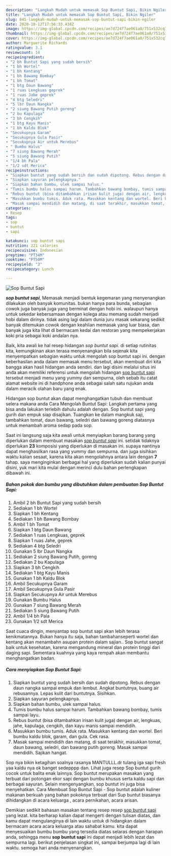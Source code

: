 ```yaml
---
description: "Langkah Mudah untuk memasak Sop Buntut Sapi, Bikin Ngiler"
title: "Langkah Mudah untuk memasak Sop Buntut Sapi, Bikin Ngiler"
slug: 845-langkah-mudah-untuk-memasak-sop-buntut-sapi-bikin-ngiler
date: 2020-10-12T17:56:33.438Z
image: https://img-global.cpcdn.com/recipes/ae7d724f7ae061a0/751x532cq70/sop-buntut-sapi-foto-resep-utama.jpg
thumbnail: https://img-global.cpcdn.com/recipes/ae7d724f7ae061a0/751x532cq70/sop-buntut-sapi-foto-resep-utama.jpg
cover: https://img-global.cpcdn.com/recipes/ae7d724f7ae061a0/751x532cq70/sop-buntut-sapi-foto-resep-utama.jpg
author: Marguerite Richards
ratingvalue: 3.1
reviewcount: 14
recipeingredient:
- "2 bh Buntut Sapi yang sudah bersih"
- "1 bh Wortel"
- "1 bh Kentang"
- "1 bh Bawang Bombay"
- "1 bh Tomat"
- "1 btg Daun Bawang"
- "1 ruas Lengkuas geprek"
- "1 ruas Jahe geprek"
- "4 btg Seledri"
- "5 lbr Daun Nangka"
- "2 siung Bawang Putih goreng"
- "2 bu Kapulaga"
- "3 bh Cengkih"
- "1 btg Kayu Manis"
- "1 bh Kaldu Blok"
- "Secukupnya Garam"
- "Secukupnya Gula Pasir"
- "Secukupnya Air untuk Merebus"
- " Bumbu Halus"
- "7 siung Bawang Merah"
- "5 siung Bawang Putih"
- "1/4 bh Pala"
- "1/2 sdt Merica"
recipeinstructions:
- "Siapkan buntut yang sudah bersih dan sudah dipotong. Rebus dengan daun nangka sampai empuk dan lembut. Angkat buntutnya, buang air rebusannya. Lepas kulit dari buntutnya. Sisihkan."
- "Siapkan sayuran pelengkapnya."
- "Siapkan bahan bumbu, ulek sampai halus."
- "Tumis bumbu halus sampai harum. Tambahkan bawang bombay, tumis sampai layu."
- "Rebus buntut (bisa ditambahkan irisan kulit juga) dengan air, lengkuas, jahe, kapulaga, cengkih, dan kayu manis sampai mendidih."
- "Masukkan bumbu tumis. Aduk rata. Masukkan kentang dan wortel. Beri bumbu kaldu blok, garam, dan gula. Cek rasa."
- "Masak sampai mendidih dan matang, di saat terakhir, masukkan tomat, daun bawang, seledri, dan bawang putih goreng. Masak sampai mendidih. Sajikan hangat."
categories:
- Resep
tags:
- sop
- buntut
- sapi

katakunci: sop buntut sapi 
nutrition: 221 calories
recipecuisine: Indonesian
preptime: "PT34M"
cooktime: "PT50M"
recipeyield: "3"
recipecategory: Lunch

---
```



![Sop Buntut Sapi](https://img-global.cpcdn.com/recipes/ae7d724f7ae061a0/751x532cq70/sop-buntut-sapi-foto-resep-utama.jpg)

<b><i>sop buntut sapi</i></b>, Memasak menjadi bentuk kegemaran yang menyenangkan dilakukan oleh banyak komunitas. bukan hanya para bunda, sebagian cowok juga banyak juga yang berminat dengan hobi ini. walaupun hanya untuk sekedar kebersamaan dengan kolega atau memang sudah menjadi hobi dalam dirinya. tidak asing lagi dalam dunia juru masak sekarang sedikit banyak ditemukan cowok dengan keahlian memasak yang luar biasa, dan banyak juga kita lihat di bermacam kedai dan restoran yang mempekerjakan koki pria sebagai koki andalan nya.

Baik, kita awali ke hal resep hidangan <i>sop buntut sapi</i>. di setiap rutinitas kita, kemungkinan akan terasa menyenangkan bila sejenak kita menyempatkan sebagian waktu untuk mengolah sop buntut sapi ini. dengan keberhasilan anda dalam memasak menu tersebut, akan membuat diri kita bangga akan hasil hidangan anda sendiri. dan lagi disini melalui situs ini anda akan memiliki referensi untuk mengolah hidangan <u>sop buntut sapi</u> tersebut menjadi menu yang yummy dan sempurna, oleh sebab itu catat alamat website ini di handphone anda sebagai salah satu rujukan anda dalam meracik olahan baru yang enak.

Hidangan sop buntut akan dapat menghangatkan tubuh dan membuat selera makana anda Cara Mengolah Buntut Sapi: Langkah pertama yang bisa anda lakukan terlebih dahulu adalah dengan. Sop buntut sapi yang gurih dan empuk siap disajikan. Tuangkan ke dalam mangkuk saji, tambahkan tomat, daun bawang, seledri dan bawang goreng diatasnya untuk menambah aroma sedap pada sop.


Saat ini langsung saja kita awali untuk menyiapkan barang barang yang diperlukan dalam membuat masakan <u><i>sop buntut sapi</i></u> ini. setidak tidaknya diperlukan <b>23</b> komposisi yang diperlukan di masakan ini. supaya nantinya dapat menghasilkan rasa yang yummy dan sempurna. dan juga sisihkan waktu kalian sesaat, karena kita akan mengolahnya antara lain dengan <b>7</b> tahap. saya menginginkan berbagai hal yang diperlukan sudah kalian punyai disini, yuk mari kita mulai dengan merinci dulu bahan perlengkapan dibawah ini.

<!--inarticleads1-->

##### Bahan pokok dan bumbu yang dibutuhkan dalam pembuatan Sop Buntut Sapi:

1. Ambil 2 bh Buntut Sapi yang sudah bersih
1. Sediakan 1 bh Wortel
1. Siapkan 1 bh Kentang
1. Sediakan 1 bh Bawang Bombay
1. Ambil 1 bh Tomat
1. Siapkan 1 btg Daun Bawang
1. Sediakan 1 ruas Lengkuas, geprek
1. Siapkan 1 ruas Jahe, geprek
1. Sediakan 4 btg Seledri
1. Gunakan 5 lbr Daun Nangka
1. Sediakan 2 siung Bawang Putih, goreng
1. Sediakan 2 bu Kapulaga
1. Siapkan 3 bh Cengkih
1. Sediakan 1 btg Kayu Manis
1. Gunakan 1 bh Kaldu Blok
1. Ambil Secukupnya Garam
1. Ambil Secukupnya Gula Pasir
1. Siapkan Secukupnya Air untuk Merebus
1. Gunakan  Bumbu Halus
1. Gunakan 7 siung Bawang Merah
1. Sediakan 5 siung Bawang Putih
1. Ambil 1/4 bh Pala
1. Gunakan 1/2 sdt Merica


Saat cuaca dingin, menyantap sop buntut sapi akan lebih terasa kenikmatannya. Bukan hanya itu saja, bahan tambahanseperti wortel dan kentang akan menambahn asupan protein dalam sajian.. Sop buntut sangat baik untuk kesehatan, karena mengandung mineral dan protein tinggi dari daging sapi. Sementara kuahnya yang kaya rempah akan membantu menghangatkan badan. 

<!--inarticleads2-->

##### Cara menyiapkan Sop Buntut Sapi:

1. Siapkan buntut yang sudah bersih dan sudah dipotong. Rebus dengan daun nangka sampai empuk dan lembut. Angkat buntutnya, buang air rebusannya. Lepas kulit dari buntutnya. Sisihkan.
1. Siapkan sayuran pelengkapnya.
1. Siapkan bahan bumbu, ulek sampai halus.
1. Tumis bumbu halus sampai harum. Tambahkan bawang bombay, tumis sampai layu.
1. Rebus buntut (bisa ditambahkan irisan kulit juga) dengan air, lengkuas, jahe, kapulaga, cengkih, dan kayu manis sampai mendidih.
1. Masukkan bumbu tumis. Aduk rata. Masukkan kentang dan wortel. Beri bumbu kaldu blok, garam, dan gula. Cek rasa.
1. Masak sampai mendidih dan matang, di saat terakhir, masukkan tomat, daun bawang, seledri, dan bawang putih goreng. Masak sampai mendidih. Sajikan hangat.


Sop nya bikin ketagihan soalnya rasanya MANTULLL.dr tulang iga sapi fresh yaa kaldu nya ok banget sedepppp dan. Lihat juga resep Sop buntut gurih cocok untuk balita enak lainnya. Sop buntut merupakan masakan yang terbuat dari potongan ekor sapi dengan bumbu khusus serta kaldu sapi dan berbagai sayuran. Selain mengenyangkan, sop buntut ini juga bisa menyehatkan. Cara Membuat Sop Buntut Sapi - Sop buntut adalah kuliner makanan berkuah yang bahan pokoknya terbuat dari Sup buntut biasanya dihidangkan di acara keluarga , acara pernikahan, acara arisan. 

Demikian sedikit bahasan masakan tentang resep resep <u>sop buntut sapi</u> yang lezat. kita berharap kalian dapat mengerti dengan tulisan diatas, dan kamu dapat mengulanginya di lain waktu untuk di hidangkan dalam bermacam acara acara keluarga atau sahabat kamu. kita dapat menyesuaikan bumbu bumbu yang tersedia diatas selaras dengan harapan anda, sehingga menu <b>sop buntut sapi</b> ini dapat menjadi lebih lezat dan sempurna lagi. berikut penjelasan singkat ini, sampai berjumpa lagi di lain waktu. semoga hari anda menyenangkan.
